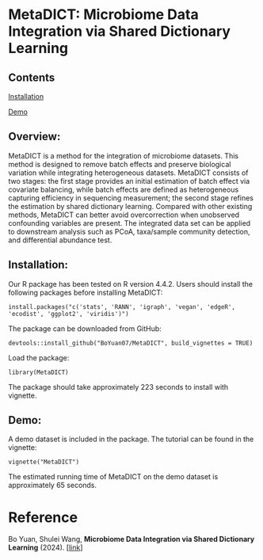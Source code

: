 # MetaDICT: Microbiome Data Integration via Shared Dictionary Learning

## Contents

[Installation](#Installation)

[Demo](#Demo)


## Overview:
MetaDICT is a method for the integration of microbiome datasets. This method is designed to remove batch effects and preserve biological variation while integrating heterogeneous datasets. MetaDICT consists of two stages: the first stage provides an initial estimation of batch effect via covariate balancing, while batch effects are defined as heterogeneous capturing efficiency in sequencing measurement; the second stage refines the estimation by shared dictionary learning. Compared with other existing methods, MetaDICT can better avoid overcorrection when unobserved confounding variables are present. The integrated data set can be applied to downstream analysis such as PCoA, taxa/sample community detection, and differential abundance test.

## Installation:

Our R package has been tested on R version 4.4.2. Users should install the following packages before installing MetaDICT:

```
install.packages("c('stats', 'RANN', 'igraph', 'vegan', 'edgeR', 'ecodist', 'ggplot2', 'viridis')")
```

The package can be downloaded from GitHub: 

```
devtools::install_github("BoYuan07/MetaDICT", build_vignettes = TRUE)
```

Load the package:

```
library(MetaDICT)
```

The package should take approximately 223 seconds to install with vignette.



## Demo:

A demo dataset is included in the package. The tutorial can be found in the vignette:

```
vignette("MetaDICT")
```
The estimated running time of MetaDICT on the demo dataset is approximately 65 seconds.

# Reference

Bo Yuan, Shulei Wang,
<b>Microbiome Data Integration via Shared Dictionary Learning</b>
(2024).
[<a href=https://www.biorxiv.org/content/10.1101/2024.10.04.616752v1>link</a>]
